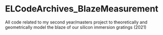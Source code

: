 # ELCodeArchives_BlazeMeasurement
All code related to my second year/masters project to theoretically and geometrically model the blaze of our silicon immersion gratings (2021)
